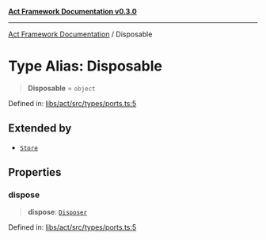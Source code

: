[**Act Framework Documentation v0.3.0**](../README.md)

***

[Act Framework Documentation](../globals.md) / Disposable

# Type Alias: Disposable

> **Disposable** = `object`

Defined in: [libs/act/src/types/ports.ts:5](https://github.com/Rotorsoft/act-root/blob/b40f67575d048d860d7c67a52d36c927803922d7/libs/act/src/types/ports.ts#L5)

## Extended by

- [`Store`](../interfaces/Store.md)

## Properties

### dispose

> **dispose**: [`Disposer`](Disposer.md)

Defined in: [libs/act/src/types/ports.ts:5](https://github.com/Rotorsoft/act-root/blob/b40f67575d048d860d7c67a52d36c927803922d7/libs/act/src/types/ports.ts#L5)
